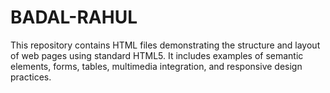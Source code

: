# BADAL-RAHUL
This repository contains HTML files demonstrating the structure and layout of web pages using standard HTML5. It includes examples of semantic elements, forms, tables, multimedia integration, and responsive design practices.
